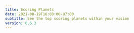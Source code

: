 ```yaml
---
title: Scoring Planets
date: 2021-08-19T16:00:00-07:00
subtitle: See the top scoring planets within your vision
version: 0.6.3
---
```

